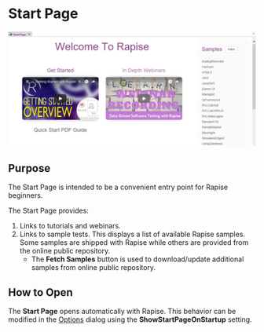 # Start Page

![start.page.screenshot](./img/start_page1.png)

## Purpose

The Start Page is intended to be a convenient entry point for Rapise beginners.

The Start Page provides:

1. Links to tutorials and webinars.
2. Links to sample tests. This displays a list of available Rapise
samples. Some samples are shipped with Rapise while others are provided
from the online public repository.
    - The **Fetch Samples** button is used to download/update additional samples from online public repository.

## How to Open

The **Start Page** opens automatically with Rapise. This behavior can be modified in the [Options](options_dialog.md) dialog using the **ShowStartPageOnStartup** setting.
